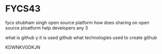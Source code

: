 # FYCS43
fycs
shubham singh
open source platform
how does sharing on open source ploatform help developers any 3


what is github 
y it is used github
what technologies used to create github

KDWNKVGDKJN

